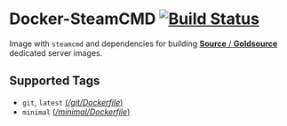 # Docker-SteamCMD [![Build Status](https://dev.azure.com/theohbrothers/docker-steamcmd/_apis/build/status/Build?branchName=master)](https://dev.azure.com/theohbrothers/docker-steamcmd/_build?definitionId=1)

Image with `steamcmd` and dependencies for building [**Source** / **Goldsource**](https://github.com/theohbrothers/docker-sourceservers) dedicated server images.

## Supported Tags

* `git`, `latest` [(*/git/Dockerfile*)](https://github.com/theohbrothers/docker-steamcmd/blob/github/git/Dockerfile)
* `minimal` [(*/minimal/Dockerfile*)](https://github.com/theohbrothers/docker-steamcmd/blob/github/minimal/Dockerfile)
